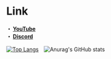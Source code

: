 # Link
**・ [YouTube](https://www.youtube.com/channel/UCT34DhsVlYoyV8Y4c-MTTrQ)
<br>・ [Discord](https://discordapp.com/users/990984460365365258)**

[![Top Langs](https://github-readme-stats.vercel.app/api/top-langs/?username=Fun117&layout=donut&theme=algolia)](https://github.com/anuraghazra/github-readme-stats)　![Anurag's GitHub stats](https://github-readme-stats.vercel.app/api?username=Fun117&show_icons=true&theme=algolia)
